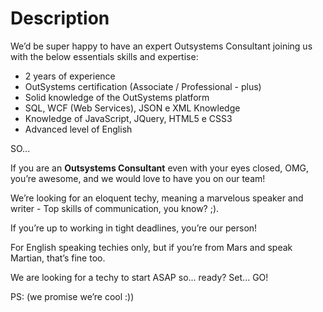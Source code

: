 # Description

We’d be super happy to have an expert Outsystems Consultant joining us with the below essentials
skills and expertise:

- 2 years of experience
- OutSystems certification (Associate / Professional - plus)
- Solid knowledge of the OutSystems platform
- SQL, WCF (Web Services), JSON e XML Knowledge
- Knowledge of JavaScript, JQuery, HTML5 e CSS3
- Advanced level of English

SO...

If you are an **Outsystems Consultant** even with your eyes closed, OMG, you’re awesome, and
we would love to have you on our team!

We’re looking for an eloquent techy, meaning a marvelous speaker and writer - Top skills of
communication, you know? ;).

If you’re up to working in tight deadlines, you’re our person!

For English speaking techies only, but if you’re from Mars and speak Martian, that’s fine too.

We are looking for a techy to start ASAP so... ready? Set... GO!

PS: (we promise we’re cool :))
